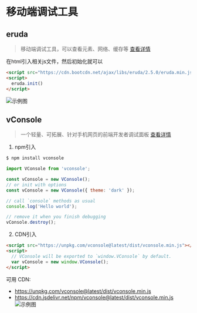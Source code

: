 # 移动端调试工具
## eruda
> 移动端调试工具，可以查看元素、网络、缓存等 [查看详情](https://github.com/liriliri/eruda)

在html引入相关js文件，然后初始化就可以
```html
<script src="https://cdn.bootcdn.net/ajax/libs/eruda/2.5.0/eruda.min.js"></script>
<script>
  eruda.init()
</script>
```
![示例图](/img/debug-1.jpg)

## vConsole
> 一个轻量、可拓展、针对手机网页的前端开发者调试面板 [查看详情](https://github.com/Tencent/vConsole)

1. npm引入
```bash
$ npm install vconsole
```

```javascript
import VConsole from 'vconsole';

const vConsole = new VConsole();
// or init with options
const vConsole = new VConsole({ theme: 'dark' });

// call `console` methods as usual
console.log('Hello world');

// remove it when you finish debugging
vConsole.destroy();
```
2. CDN引入
```html
<script src="https://unpkg.com/vconsole@latest/dist/vconsole.min.js"></script>
<script>
  // VConsole will be exported to `window.VConsole` by default.
  var vConsole = new window.VConsole();
</script>
```

可用 CDN:

- https://unpkg.com/vconsole@latest/dist/vconsole.min.js
- https://cdn.jsdelivr.net/npm/vconsole@latest/dist/vconsole.min.js
![示例图](/img/debug-2.jpg)